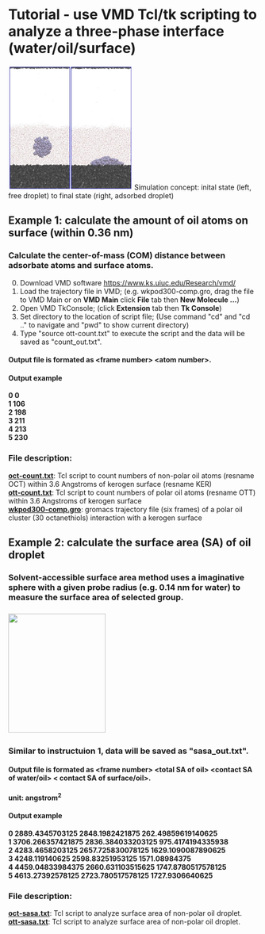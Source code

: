 # Tutorial - use VMD Tcl/tk scripting to analyze a three-phase interface (water/oil/surface)
<img src="https://github.com/er1czz/vmd/blob/master/si%20illustration%20ab.jpg?raw=true" height="250" width="250">  
Simulation concept: inital state (left, free droplet) to final state (right, adsorbed droplet)  

## Example 1: calculate the amount of oil atoms on surface (within 0.36 nm)
### Calculate the center-of-mass (COM) distance between adsorbate atoms and surface atoms.
0. Download VMD software https://www.ks.uiuc.edu/Research/vmd/  
1. Load the trajectory file in VMD; (e.g. wkpod300-comp.gro, drag the file to VMD Main or on **VMD Main** click **File** tab then **New Molecule ...**)
2. Open VMD TkConsole; (click **Extension** tab then **Tk Console**)
3. Set directory to the location of script file; (Use command "cd" and "cd .." to navigate and "pwd" to show current directory)
4. Type "source ott-count.txt" to execute the script and the data will be saved as "count_out.txt".  

#### Output file is formated as \<frame number> \<atom number>.
#### Output example  
**0 0  
1 106  
2 198  
3 211  
4 213  
5 230**  

### File description:   
[**oct-count.txt**](https://er1czz.github.io/vmd/oct-count.txt): Tcl script to count numbers of non-polar oil atoms (resname OCT) within 3.6 Angstroms of kerogen surface (resname KER)   
[**ott-count.txt**](https://er1czz.github.io/vmd/ott-count.txt): Tcl script to count numbers of polar oil atoms (resname OTT) within 3.6 Angstroms of kerogen surface   
[**wkpod300-comp.gro**](https://er1czz.github.io/vmd/wkpod300-comp.gro): gromacs trajectory file (six frames) of a polar oil cluster (30 octanethiols) interaction with a kerogen surface

## Example 2: calculate the surface area (SA) of oil droplet
### Solvent-accessible surface area method uses a imaginative sphere with a given probe radius (e.g. 0.14 nm for water) to measure the surface area of selected group.
### <img src="https://upload.wikimedia.org/wikipedia/commons/thumb/d/d3/Accessible_surface.svg/280px-Accessible_surface.svg.png" height="240" width="196">
### Similar to instructuion 1, data will be saved as "sasa_out.txt".  
#### Output file is formated as \<frame number> \<total SA of oil> \<contact SA of water/oil> \< contact SA of surface/oil>.
#### unit: angstrom<sup>2</sup>  
#### Output example  
**0 2889.4345703125 2848.1982421875 262.49859619140625  
1 3706.266357421875 2836.384033203125 975.4174194335938  
2 4283.4658203125 2657.725830078125 1629.1090087890625  
3 4248.119140625 2598.83251953125 1571.08984375  
4 4459.04833984375 2660.631103515625 1747.8780517578125  
5 4613.27392578125 2723.780517578125 1727.9306640625**

### File description:   
[**oct-sasa.txt**](https://er1czz.github.io/vmd/oct-sasa.txt): Tcl script to analyze surface area of non-polar oil droplet.   
[**ott-sasa.txt**](https://er1czz.github.io/vmd/ott-sasa.txt): Tcl script to analyze surface area of non-polar oil droplet.
